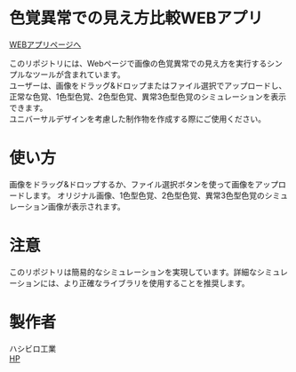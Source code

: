 # 色覚異常での見え方比較WEBアプリ

[WEBアプリページへ]()

このリポジトリには、Webページで画像の色覚異常での見え方を実行するシンプルなツールが含まれています。  
ユーザーは、画像をドラッグ&ドロップまたはファイル選択でアップロードし、  
正常な色覚、1色型色覚、2色型色覚、異常3色型色覚のシミュレーションを表示できます。  
ユニバーサルデザインを考慮した制作物を作成する際にご使用ください。  


# 使い方
画像をドラッグ&ドロップするか、ファイル選択ボタンを使って画像をアップロードします。
オリジナル画像、1色型色覚、2色型色覚、異常3色型色覚のシミュレーション画像が表示されます。


# 注意
このリポジトリは簡易的なシミュレーションを実現しています。詳細なシミュレーションには、より正確なライブラリを使用することを推奨します。


# 製作者
ハシビロ工業  
[HP](https://sites.google.com/view/hsbl-industrial-hp/home)
